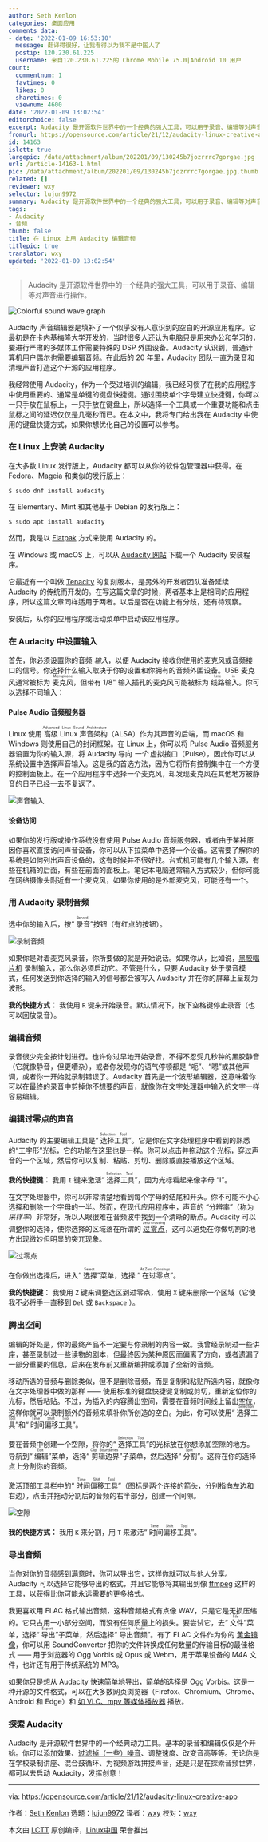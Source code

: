 ```yaml
---
author: Seth Kenlon
categories: 桌面应用
comments_data:
- date: '2022-01-09 16:53:10'
  message: 翻译得很好，让我看得以为我不是中国人了
  postip: 120.230.61.225
  username: 来自120.230.61.225的 Chrome Mobile 75.0|Android 10 用户
count:
  commentnum: 1
  favtimes: 0
  likes: 0
  sharetimes: 0
  viewnum: 4600
date: '2022-01-09 13:02:54'
editorchoice: false
excerpt: Audacity 是开源软件世界中的一个经典的强大工具，可以用于录音、编辑等对声音进行操作。
fromurl: https://opensource.com/article/21/12/audacity-linux-creative-app
id: 14163
islctt: true
largepic: /data/attachment/album/202201/09/130245b7jozrrrc7gorgae.jpg
url: /article-14163-1.html
pic: /data/attachment/album/202201/09/130245b7jozrrrc7gorgae.jpg.thumb.jpg
related: []
reviewer: wxy
selector: lujun9972
summary: Audacity 是开源软件世界中的一个经典的强大工具，可以用于录音、编辑等对声音进行操作。
tags:
- Audacity
- 音频
thumb: false
title: 在 Linux 上用 Audacity 编辑音频
titlepic: true
translator: wxy
updated: '2022-01-09 13:02:54'
---
```



> 
> Audacity 是开源软件世界中的一个经典的强大工具，可以用于录音、编辑等对声音进行操作。
> 
> 
> 


![](/data/attachment/album/202201/09/130245b7jozrrrc7gorgae.jpg "Colorful sound wave graph")


Audacity 声音编辑器是填补了一个似乎没有人意识到的空白的开源应用程序。它最初是在卡内基梅隆大学开发的，当时很多人还认为电脑只是用来办公和学习的，要进行严肃的多媒体工作需要特殊的 DSP 外围设备。Audacity 认识到，普通计算机用户偶尔也需要编辑音频。在此后的 20 年里，Audacity 团队一直为录音和清理声音打造这个开源的应用程序。


我经常使用 Audacity，作为一个受过培训的编辑，我已经习惯了在我的应用程序中使用重要的、通常是单键的键盘快捷键。通过围绕单个字母建立快捷键，你可以一只手放在鼠标上，一只手放在键盘上，所以选择一个工具或一个重要功能和点击鼠标之间的延迟仅仅是几毫秒而已。在本文中，我将专门给出我在 Audacity 中使用的键盘快捷方式，如果你想优化自己的设置可以参考。


### 在 Linux 上安装 Audacity


在大多数 Linux 发行版上，Audacity 都可以从你的软件包管理器中获得。在 Fedora、Mageia 和类似的发行版上：



```
$ sudo dnf install audacity

```

在 Elementary、Mint 和其他基于 Debian 的发行版上：



```
$ sudo apt install audacity

```

然而，我是以 [Flatpak](https://opensource.com/article/21/11/how-install-flatpak-linux) 方式来使用 Audacity 的。


在 Windows 或 macOS 上，可以从 [Audacity 网站](https://www.audacityteam.org/) 下载一个 Audacity 安装程序。


它最近有一个叫做 [Tenacity](https://github.com/tenacityteam/tenacity) 的复刻版本，是另外的开发者团队准备延续 Audacity 的传统而开发的。在写这篇文章的时候，两者基本上是相同的应用程序，所以这篇文章同样适用于两者。以后是否在功能上有分歧，还有待观察。


安装后，从你的应用程序或活动菜单中启动该应用程序。


### 在 Audacity 中设置输入


首先，你必须设置你的音频 *输入*，以便 Audacity 接收你使用的麦克风或音频接口的信号。你选择什么输入取决于你的设置和你拥有的音频外围设备。USB 麦克风通常被标为 <ruby> 麦克风 <rt>  Microphone </rt></ruby>，但带有 1/8" 输入插孔的麦克风可能被标为 <ruby> 线路输入 <rt>  Line in </rt></ruby>。你可以选择不同输入：


#### Pulse Audio 音频服务器


Linux 使用<ruby> 高级 Linux 声音架构 <rt>  Advanced Linux Sound Architecture </rt></ruby>（ALSA）作为其声音的后端，而 macOS 和 Windows 则使用自己的封闭框架。在 Linux 上，你可以将 Pulse Audio 音频服务器设置为你的输入源，将 Audacity 导向 *一个* 虚拟接口（Pulse），因此你可以从系统设置中选择声音输入。这是我的首选方法，因为它将所有控制集中在一个方便的控制面板上。在一个应用程序中选择一个麦克风，却发现麦克风在其他地方被静音的日子已经一去不复返了。


![声音输入](/data/attachment/album/202201/09/130255grz66pv0ltp8alnl.png "Sound input")


#### 设备访问


如果你的发行版或操作系统没有使用 Pulse Audio 音频服务器，或者由于某种原因你喜欢直接访问声音设备，你可以从下拉菜单中选择一个设备。这需要了解你的系统是如何列出声音设备的，这有时候并不很好找。台式机可能有几个输入源，有些在机箱的后面，有些在前面的面板上。笔记本电脑通常输入方式较少，但你可能在网络摄像头附近有一个麦克风，如果你使用的是外部麦克风，可能还有一个。


### 用 Audacity 录制音频


选中你的输入后，按“<ruby> 录音 <rt>  Record </rt></ruby>”按钮（有红点的按钮）。


![录制音频](/data/attachment/album/202201/09/130256ugkj63g60njhh06k.png "Recording audio")


如果你是对着麦克风录音，你所要做的就是开始说话。如果你从，比如说，[黑胶唱片机](https://opensource.com/article/18/1/audacity-digitize-records) 录制输入，那么你必须启动它。不管是什么，只要 Audacity 处于录音模式，任何发送到你选择的输入的信号都会被写入 Audacity 并在你的屏幕上呈现为波形。


**我的快捷方式：** 我使用 `R` 键来开始录音。默认情况下，按下空格键停止录音（也可以回放录音）。


### 编辑音频


录音很少完全按计划进行。也许你过早地开始录音，不得不忍受几秒钟的黑胶静音（它就像静音，但更嘈杂），或者你发现你的语气停顿都是 “呃”、“嗯”或其他声调，或者你一开始就录制错误了。Audacity 首先是一个波形编辑器，这意味着你可以在最终的录音中剪掉你不想要的声音，就像你在文字处理器中输入的文字一样容易编辑。


### 编辑过零点的声音


Audacity 的主要编辑工具是“<ruby> 选择工具 <rt>  Selection Tool </rt></ruby>”。它是你在文字处理程序中看到的熟悉的“工字形”光标，它的功能在这里也是一样。你可以点击并拖动这个光标，穿过声音的一个区域，然后你可以复制、粘贴、剪切、删除或直接播放这个区域。


**我的快捷键：** 我用 `I` 键来激活“<ruby> 选择工具 <rt>  Selection Tool </rt></ruby>”，因为光标看起来像字母 “I”。


在文字处理器中，你可以非常清楚地看到每个字母的结尾和开头。你不可能不小心选择和删除一个字母的一半。然而，在现代应用程序中，声音的 “分辨率”（称为 *采样率*）非常好，所以人眼很难在音频波中找到一个清晰的断点。Audacity 可以调整你的选择，使你选择的区域落在所谓的 <ruby> <a href="https://en.wikipedia.org/wiki/Zero_crossing">  过零点 </a> <rt>  zero crossing </rt></ruby>，这可以避免在你做切割的地方出现微妙但明显的突兀现象。


![过零点](/data/attachment/album/202201/09/130256vyygv2g2ka2gkyyk.jpg "Zero crossing")


在你做出选择后，进入“<ruby> 选择 <rt>  Select </rt></ruby>”菜单，选择 “<ruby> 在过零点 <rt>  At Zero Crossings </rt></ruby>”。


**我的快捷键：** 我使用 `Z` 键来调整选区到过零点，使用 `X` 键来删除一个区域（它使我不必将手一直移到 `Del` 或 `Backspace` ）。


### 腾出空间


编辑的好处是，你的最终产品不一定要与你录制的内容一致。我曾经录制过一些讲座，甚至录制过一些读物的剧本，但最终因为某种原因而偏离了方向，或者遗漏了一部分重要的信息，后来在发布前又重新编排或添加了全新的音频。


移动所选的音频与删除类似，但不是删除音频，而是复制和粘贴所选内容，就像你在文字处理器中做的那样 —— 使用标准的键盘快捷键复制或剪切，重新定位你的光标，然后粘贴。不过，为插入的内容腾出空间，需要在音频时间线上留出空位，这样你就可以录制额外的音频来填补你所创造的空白。为此，你可以使用“<ruby> 选择工具 <rt>  Selection Tool </rt></ruby>”和“<ruby> 时间偏移工具 <rt>  Time Shift Tool </rt></ruby>”。


要在音频中创建一个空隙，将你的“<ruby> 选择工具 <rt>  Selection Tool </rt></ruby>”的光标放在你想添加空隙的地方。导航到“<ruby> 编辑 <rt>  Edit </rt></ruby>”菜单，选择“<ruby> 剪辑边界 <rt>  Clip Boundaries </rt></ruby>”子菜单，然后选择“<ruby> 分割 <rt>  Split </rt></ruby>”。这将在你的选择点上分割你的音频。


激活顶部工具栏中的“<ruby> 时间偏移工具 <rt>  Time Shift Tool </rt></ruby>”（图标是两个连接的箭头，分别指向左边和右边），点击并拖动分割后的音频的右半部分，创建一个间隙。


![空隙](/data/attachment/album/202201/09/130256sjpipp63plle533j.jpg "Spacer")


**我的快捷方式：** 我用 `K` 来分割，用 `T` 来激活“<ruby> 时间偏移工具 <rt>  Time Shift Tool </rt></ruby>”。


### 导出音频


当你对你的音频感到满意时，你可以导出它，这样你就可以与他人分享。Audacity 可以选择它能够导出的格式，并且它能够将其输出到像 [ffmpeg](https://opensource.com/article/21/11/linux-line-commands-reclaim-space-converting-files#audio) 这样的工具，以获得比你可能永远需要的更多格式。


我更喜欢用 FLAC 格式输出音频，这种音频格式有点像 WAV，只是它是无损压缩的。它只占用一小部分空间，而没有任何质量上的损失。要尝试它，去“<ruby> 文件 <rt>  File </rt></ruby>”菜单，选择“<ruby> 导出 <rt>  Export </rt></ruby>”子菜单，然后选择“<ruby> 导出音频 <rt>  Export Audio </rt></ruby>”。有了 FLAC 文件作为你的 [黄金镜像](https://opensource.com/article/19/7/what-golden-image)，你可以用 SoundConverter 把你的文件转换成任何数量的传输目标的最佳格式 —— 用于浏览器的 Ogg Vorbis 或 Opus 或 Webm，用于苹果设备的 M4A 文件，也许还有用于传统系统的 MP3。


如果你只是想从 Audacity 快速简单地导出，简单的选择是 Ogg Vorbis。这是一种开源的文件格式，可以在大多数网页浏览器（Firefox、Chromium、Chrome、Android 和 Edge）和 [如 VLC、mpv 等媒体播放器](https://opensource.com/article/21/2/linux-media-players) 播放。


### 探索 Audacity


Audacity 是开源软件世界中的一个经典动力工具。基本的录音和编辑仅仅是个开始。你可以添加效果、[过滤掉（一些）噪音](https://opensource.com/life/14/10/how-clean-digital-recordings-using-audacity)、调整速度、改变音高等等。无论你是在学校录制讲座、混合鼓循环、为视频游戏拼接声音，还是只是在探索音频世界，都可以去启动 Audacity，发挥创意！




---


via: <https://opensource.com/article/21/12/audacity-linux-creative-app>


作者：[Seth Kenlon](https://opensource.com/users/seth) 选题：[lujun9972](https://github.com/lujun9972) 译者：[wxy](https://github.com/wxy) 校对：[wxy](https://github.com/wxy)


本文由 [LCTT](https://github.com/LCTT/TranslateProject) 原创编译，[Linux中国](https://linux.cn/) 荣誉推出